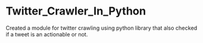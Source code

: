 # Twitter_Crawler_In_Python
Created a module for twitter crawling using python library that also checked if a tweet is an actionable or not.
